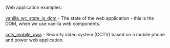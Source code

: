 Web application examples:
<br/><br/>
<a href="/vanilla_wc_state_is_dom/">vanilla_wc_state_is_dom</a> - The state of the web application - this is the DOM, when we use vanilla web components.
<br/><br/>
<a href="/cctv_mobile_pwa/">cctv_mobile_pwa</a> - Security video system (CCTV) based on a mobile phone and power web application.